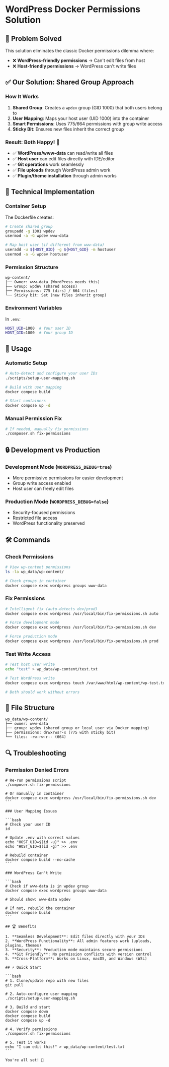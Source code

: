 # WordPress Docker Permissions Solution

## 🎯 Problem Solved

This solution eliminates the classic Docker permissions dilemma where:
- ❌ **WordPress-friendly permissions** → Can't edit files from host
- ❌ **Host-friendly permissions** → WordPress can't write files

## ✅ Our Solution: Shared Group Approach

### How It Works

1. **Shared Group**: Creates a `wpdev` group (GID 1000) that both users belong to
2. **User Mapping**: Maps your host user (UID 1000) into the container 
3. **Smart Permissions**: Uses 775/664 permissions with group write access
4. **Sticky Bit**: Ensures new files inherit the correct group

### Result: Both Happy! 🎉

- ✅ **WordPress/www-data** can read/write all files
- ✅ **Host user** can edit files directly with IDE/editor
- ✅ **Git operations** work seamlessly
- ✅ **File uploads** through WordPress admin work
- ✅ **Plugin/theme installation** through admin works

## 🔧 Technical Implementation

### Container Setup

The Dockerfile creates:
```bash
# Create shared group
groupadd -g 1001 wpdev
usermod -a -G wpdev www-data

# Map host user (if different from www-data)
useradd -u ${HOST_UID} -g ${HOST_GID} -m hostuser
usermod -a -G wpdev hostuser
```

### Permission Structure

```
wp-content/
├── Owner: www-data (WordPress needs this)
├── Group: wpdev (shared access)
├── Permissions: 775 (dirs) / 664 (files)
└── Sticky bit: Set (new files inherit group)
```

### Environment Variables

In `.env`:
```bash
HOST_UID=1000  # Your user ID
HOST_GID=1000  # Your group ID
```

## 🚀 Usage

### Automatic Setup

```bash
# Auto-detect and configure your user IDs
./scripts/setup-user-mapping.sh

# Build with user mapping
docker compose build

# Start containers
docker compose up -d
```

### Manual Permission Fix

```bash
# If needed, manually fix permissions
./composer.sh fix-permissions
```

## 🔒 Development vs Production

### Development Mode (`WORDPRESS_DEBUG=true`)
- More permissive permissions for easier development
- Group write access enabled
- Host user can freely edit files

### Production Mode (`WORDPRESS_DEBUG=false`)
- Security-focused permissions
- Restricted file access
- WordPress functionality preserved

## 🛠️ Commands

### Check Permissions
```bash
# View wp-content permissions
ls -la wp_data/wp-content/

# Check groups in container
docker compose exec wordpress groups www-data
```

### Fix Permissions
```bash
# Intelligent fix (auto-detects dev/prod)
docker compose exec wordpress /usr/local/bin/fix-permissions.sh auto

# Force development mode
docker compose exec wordpress /usr/local/bin/fix-permissions.sh dev

# Force production mode  
docker compose exec wordpress /usr/local/bin/fix-permissions.sh prod
```

### Test Write Access
```bash
# Test host user write
echo "test" > wp_data/wp-content/test.txt

# Test WordPress write
docker compose exec wordpress touch /var/www/html/wp-content/wp-test.txt

# Both should work without errors
```

## 📁 File Structure

```
wp_data/wp-content/
├── owner: www-data
├── group: wpdev (shared group or local user via Docker mapping)
├── permissions: drwxrwsr-x (775 with sticky bit)
└── files: -rw-rw-r-- (664)
```

## 🔍 Troubleshooting

### Permission Denied Errors

````
# Re-run permissions script
./composer.sh fix-permissions

# Or manually in container
docker compose exec wordpress /usr/local/bin/fix-permissions.sh dev
```

### User Mapping Issues

```bash
# Check your user ID
id

# Update .env with correct values
echo "HOST_UID=$(id -u)" >> .env
echo "HOST_GID=$(id -g)" >> .env

# Rebuild container
docker compose build --no-cache
```

### WordPress Can't Write

```bash
# Check if www-data is in wpdev group
docker compose exec wordpress groups www-data

# Should show: www-data wpdev

# If not, rebuild the container
docker compose build
```

## 🏆 Benefits

1. **Seamless Development**: Edit files directly with your IDE
2. **WordPress Functionality**: All admin features work (uploads, plugins, themes)
3. **Security**: Production mode maintains secure permissions  
4. **Git Friendly**: No permission conflicts with version control
5. **Cross-Platform**: Works on Linux, macOS, and Windows (WSL)

## ⚡ Quick Start

```bash
# 1. Clone/update repo with new files
git pull

# 2. Auto-configure user mapping
./scripts/setup-user-mapping.sh

# 3. Build and start
docker compose down
docker compose build
docker compose up -d

# 4. Verify permissions
./composer.sh fix-permissions

# 5. Test it works
echo "I can edit this!" > wp_data/wp-content/test.txt
```

You're all set! 🎉